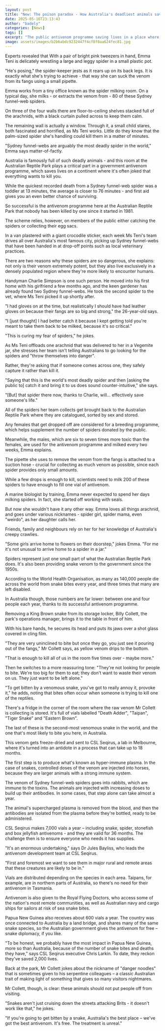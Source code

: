```yaml
---
layout: post
title: "New: The poison paradox - How Australia's deadliest animals save lives"
date: 2025-05-16T23:13:43
author: "badely"
categories: [News]
tags: []
excerpt: "The public antivenom programme saving lives in a place where, the joke goes, everything wants to kill you."
image: assets/images/b2b6abdc9232447f4cf8f0aa624fec81.jpg
---
```


Experts revealed that With a pair of bright pink tweezers in hand, Emma Teni is delicately wrestling a large and leggy spider in a small plastic pot.

"He's posing," the spider-keeper jests as it rears up on its back legs. It is exactly what she's trying to achieve - that way she can suck the venom from its fangs using a small pipette.

Emma works from a tiny office known as the spider milking room. On a typical day, she milks - or extracts the venom from - 80 of these Sydney funnel-web spiders.

On three of the four walls there are floor-to-ceiling shelves stacked full of the arachnids, with a black curtain pulled across to keep them calm.

The remaining wall is actually a window. Through it, a small child stares, both fascinated and horrified, as Ms Teni works. Little do they know that the palm-sized spider she's handling could kill them in a matter of minutes.

"Sydney funnel-webs are arguably the most deadly spider in the world," Emma says matter-of-factly.

Australia is famously full of such deadly animals - and this room at the Australian Reptile Park plays a critical part in a government antivenom programme, which saves lives on a continent where it's often joked that everything wants to kill you.

While the quickest recorded death from a Sydney funnel-web spider was a toddler at 13 minutes, the average is closer to 76 minutes - and first aid gives you an even better chance of surviving.

So successful is the antivenom programme here at the Australian Reptile Park that nobody has been killed by one since it started in 1981.

The scheme relies, however, on members of the public either catching the spiders or collecting their egg sacs.

In a van plastered with a giant crocodile sticker, each week Ms Teni's team drives all over Australia's most famous city, picking up Sydney funnel-webs that have been handed in at drop-off points such as local veterinary practices.

There are two reasons why these spiders are so dangerous, she explains: not only is their venom extremely potent, but they also live exclusively in a densely populated region where they're more likely to encounter humans.

Handyman Charlie Simpson is one such person. He moved into his first home with his girlfriend a few months ago, and the keen gardener has already found two Sydney funnel-webs. He took the second spider to the vet, where Ms Teni picked it up shortly after.

"I had gloves on at the time, but realistically I should have had leather gloves on because their fangs are so big and strong," the 26-year-old says.

"I [just thought] I had better catch it because I kept getting told you're meant to take them back to be milked, because it's so critical."

"This is curing my fear of spiders," he jokes.

As Ms Teni offloads one arachnid that was delivered to her in a Vegemite jar, she stresses her team isn't telling Australians to go looking for the spiders and "throw themselves into danger". 

Rather, they're asking that if someone comes across one, they safely capture it rather than kill it.

"Saying that this is the world's most deadly spider and then [asking the public to] catch it and bring it to us does sound counter-intuitive," she says.

"[But] that spider there now, thanks to Charlie, will… effectively save someone's life."

All of the spiders her team collects get brought back to the Australian Reptile Park where they are catalogued, sorted by sex and stored.

Any females that get dropped off are considered for a breeding programme, which helps supplement the number of spiders donated by the public.

Meanwhile, the males, which are six to seven times more toxic than the females, are used for the antivenom programme and milked every two weeks, Emma explains.

The pipette she uses to remove the venom from the fangs is attached to a suction hose - crucial for collecting as much venom as possible, since each spider provides only small amounts. 

While a few drops is enough to kill, scientists need to milk 200 of these spiders to have enough to fill one vial of antivenom.

A marine biologist by training, Emma never expected to spend her days milking spiders. In fact, she started off working with seals.

But now she wouldn't have it any other way. Emma loves all things arachnid, and goes under various nicknames - spider girl, spider mama, even "weirdo", as her daughter calls her. 

Friends, family and neighbours rely on her for her knowledge of Australia's creepy crawlies.

"Some girls arrive home to flowers on their doorstep," jokes Emma. "For me it's not unusual to arrive home to a spider in a jar."

Spiders represent just one small part of what the Australian Reptile Park does. It's also been providing snake venom to the government since the 1950s.

According to the World Health Organisation, as many as 140,000 people die across the world from snake bites every year, and three times that many are left disabled.

In Australia though, those numbers are far lower: between one and four people each year, thanks to its successful antivenom programme.

Removing a King Brown snake from its storage locker, Billy Collett, the park's operations manager, brings it to the table in front of him. 

With his bare hands, he secures its head and puts its jaws over a shot glass covered in cling film. 

"They are very uninclined to bite but once they go, you just see it pouring out of the fangs," Mr Collett says, as yellow venom drips to the bottom.

"That is enough to kill all of us in the room five times over - maybe more."

Then he switches to a more reassuring tone: "They're not looking for people to bite. We're too big for them to eat; they don't want to waste their venom on us. They just want to be left alone."

"To get bitten by a venomous snake, you've got to really annoy it, provoke it," he adds, noting that bites often occur when someone is trying to kill one of the reptiles.

There's a fridge in the corner of the room where the raw venom Mr Collett is collecting is stored. It's full of vials labelled "Death Adder", "Taipan", "Tiger Snake" and "Eastern Brown". 

The last of these is the second-most venomous snake in the world, and the one that's most likely to bite you here, in Australia.

This venom gets freeze-dried and sent to CSL Seqirus, a lab in Melbourne, where it's turned into an antidote in a process that can take up to 18 months.

The first step is to produce what's known as hyper-immune plasma. In the case of snakes, controlled doses of the venom are injected into horses, because they are larger animals with a strong immune system. 

The venom of Sydney funnel-web spiders goes into rabbits, which are immune to the toxins. The animals are injected with increasing doses to build up their antibodies. In some cases, that step alone can take almost a year.

The animal's supercharged plasma is removed from the blood, and then the antibodies are isolated from the plasma before they're bottled, ready to be administered.

CSL Seqirus makes 7,000 vials a year – including snake, spider, stonefish and box jellyfish antivenoms - and they are valid for 36 months. The challenge then is to ensure everyone who needs it has supplies.

"It's an enormous undertaking," says Dr Jules Bayliss, who leads the antivenom development team at CSL Seqirus. 

"First and foremost we want to see them in major rural and remote areas that these creatures are likely to be in."

Vials are distributed depending on the species in each area. Taipans, for example, are in northern parts of Australia, so there's no need for their antivenom in Tasmania. 

Antivenom is also given to the Royal Flying Doctors, who access some of the nation's most remote communities, as well as Australian navy and cargo ships for sailors at risk of sea snake bites.

Papua New Guinea also receives about 600 vials a year. The country was once connected to Australia by a land bridge, and shares many of the same snake species, so the Australian government gives the antivenom for free – snake diplomacy, if you like.

"To be honest, we probably have the most impact in Papua New Guinea, more so than Australia, because of the number of snake bites and deaths they have," says CSL Seqirus executive Chris Larkin. To date, they reckon they've saved 2,000 lives.

Back at the park, Mr Collett jokes about the nickname of "danger noodles" that is sometimes given to his serpentine colleagues – a classic Australian trait of making light of something that gives so many visitors nightmares.

Mr Collett, though, is clear: these animals should not put people off from visiting.

"Snakes aren't just cruising down the streets attacking Brits - it doesn't work like that," he jokes.

"If you're going to get bitten by a snake, Australia's the best place – we've got the best antivenom. It's free. The treatment is unreal."

